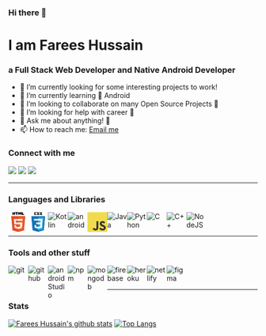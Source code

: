 ### Hi there 👋
# I am Farees Hussain
### a Full Stack Web Developer and Native Android Developer

- 🔭 I’m currently looking for some interesting projects to work!
- 🌱 I’m currently learning 📱 Android 
- 👯 I’m looking to collaborate on many Open Source Projects 💖
- 🤔 I’m looking for help with career 🏢
- 💬 Ask me about anything! 🤗
- 📫 How to reach me: [Email me](mailto:fareezzhussain@gmail.com)


### Connect with me

[<img height="30" src="https://img.shields.io/badge/twitter-%231DA1F2.svg?&style=for-the-badge&logo=twitter&logoColor=white" />][twitter]
[<img height="30" src="https://img.shields.io/badge/linkedin-%230077B5.svg?&style=for-the-badge&logo=linkedin&logoColor=white" />][LinkedIn]
[<img height="30" src = "https://img.shields.io/badge/instagram-%23E4405F.svg?&style=for-the-badge&logo=instagram&logoColor=white">][Instagram] 
<br />
<hr />

### Languages and Libraries

<img align="left" alt="HTML5" width="40px" src="https://raw.githubusercontent.com/github/explore/80688e429a7d4ef2fca1e82350fe8e3517d3494d/topics/html/html.png" />
<img align="left" alt="CSS3" width="40px" src="https://raw.githubusercontent.com/github/explore/80688e429a7d4ef2fca1e82350fe8e3517d3494d/topics/css/css.png" />
<!-- <img align="left" alt="Sass" width="40px" src="https://www.vectorlogo.zone/logos/sass-lang/sass-lang-icon.svg" /> -->
<img align="left" alt="Kotlin" width="40px" src="https://www.vectorlogo.zone/logos/kotlinlang/kotlinlang-icon.svg" />
<img align="left" alt="android" width="40px" src="https://upload.wikimedia.org/wikipedia/commons/thumb/archive/3/34/20200802160428%21Android_Studio_icon.svg/120px-Android_Studio_icon.svg.png" />
<img align="left" alt="JS" width="40px" src="https://raw.githubusercontent.com/github/explore/80688e429a7d4ef2fca1e82350fe8e3517d3494d/topics/javascript/javascript.png" />
<img align="left" alt="Java" width="40px" src="https://www.vectorlogo.zone/logos/java/java-icon.svg" />
<img align="left" alt="Python" width="40px" src="https://www.vectorlogo.zone/logos/python/python-icon.svg" />
<img align="left" alt="C" width="40px" src="https://img.icons8.com/color/48/000000/c-programming.png" />
<img align="left" alt="C++" width="40px" src="https://img.icons8.com/color/2x/c-plus-plus-logo.png" />
<!-- <img align="left" alt="React" width="40px" src="https://www.vectorlogo.zone/logos/reactjs/reactjs-icon.svg" /> -->
<img align="left" alt="NodeJS" width="40px" src="https://www.vectorlogo.zone/logos/nodejs/nodejs-icon.svg" />
<br />
<br />
<hr />

### Tools and other stuff

<img align="left" alt="git" width="40px" src="https://www.vectorlogo.zone/logos/git-scm/git-scm-icon.svg" />
<img align="left" alt="github" width="40px" src="https://www.vectorlogo.zone/logos/github/github-icon.svg" />
<img align="left" alt="androidStudio" width="40px" src="https://upload.wikimedia.org/wikipedia/commons/thumb/3/34/Android_Studio_icon.svg/120px-Android_Studio_icon.svg.png" />
<img align="left" alt="npm" width="40px" src="https://www.vectorlogo.zone/logos/npmjs/npmjs-icon.svg" />
<img align="left" alt="mongodb" width="40px" src="https://www.vectorlogo.zone/logos/mongodb/mongodb-icon.svg" />
<img align="left" alt="firebase" width="40px" src="https://www.vectorlogo.zone/logos/firebase/firebase-icon.svg" />
<img align="left" alt="heroku" width="40px" src="https://www.vectorlogo.zone/logos/heroku/heroku-icon.svg" />
<img align="left" alt="netlify" width="40px" src="https://www.vectorlogo.zone/logos/netlify/netlify-icon.svg" />
<img align="left" alt="figma" width="40px" src="https://www.vectorlogo.zone/logos/figma/figma-icon.svg" />
<br />
<br />
<hr />

### Stats
[![Farees Hussain's github stats](https://github-readme-stats.wasabeef.vercel.app/api?username=FareesHussain&show_icons=true&line_height=21&show_icons=true&theme=tokyonight )](https://github.com/anuraghazra/github-readme-stats)
[![Top Langs](https://github-readme-stats.vercel.app/api/top-langs/?username=FareesHussain&show_icons=true&layout=compact&theme=tokyonight )](https://github.com/anuraghazra/github-readme-stats)
<!-- <p><img align="center" src="https://github-readme-streak-stats.herokuapp.com/?user=FareesHussain&" alt="Farees Hussain" /></p> -->

[twitter]: https://twitter.com/farees_hussain
[LinkedIn]: https://www.linkedin.com/in/farees-hussain-286a08193/
[Instagram]: https://www.instagram.com/farees_hussain/

<!-- <img src="https://komarev.com/ghpvc/?username=FareesHussain&color=blue&style=flat-square" align="right" /> -->
